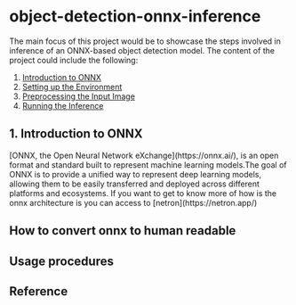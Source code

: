 # object-detection-onnx-inference

The main focus of this project would be to showcase the steps involved in inference of an ONNX-based object detection model. 
The content of the project could include the following:
1. [Introduction to ONNX](#1-introduction-to-onnx)
2. [Setting up the Environment](#2-setting-up-the-environment)
3. [Preprocessing the Input Image](#3-preprocessing-the-input-image)
4. [Running the Inference](#4-running-the-inference)

<html itemscope itemtype="https://schema.org/FAQPage">
  <div itemscope itemprop="mainEntity" itemtype="https://schema.org/Question">
    <a id="1-what-is-onnx"><h2 itemprop="name"> 1. Introduction to ONNX</h2></a>
    <div itemscope itemprop="acceptedAnswer" itemtype="https://schema.org/Answer">
      <div itemprop="text">
[ONNX, the Open Neural Network eXchange](https://onnx.ai/), is an open format and standard built to represent machine learning models.The goal of ONNX is to provide a unified way to represent deep learning models, allowing them to be easily transferred and deployed across different platforms and ecosystems.
If you want to get to know more of how is the onnx architecture is you can access to [netron](https://netron.app/)

## How to convert onnx to human readable 


## Usage procedures 
## Reference 
